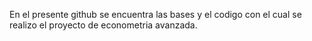 En el presente github se encuentra las bases y el codigo con el cual se realizo el proyecto de econometria avanzada.
